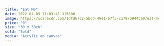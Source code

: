 ```yaml
---
title: "Eat Me"
date: 2022-04-09 11:03:41.315600
image: https://ucarecdn.com/1dfd67c2-5bdd-49e1-b7f3-c17970944ca0/eat-me.jpg
price: "0"
size: "30 x 30cm"
sold: "Sold"
media: "Acrylic on canvas"
---
```


